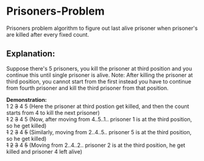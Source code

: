 # Prisoners-Problem
 Prisoners problem algorithm to figure out last alive prisoner when prisoner's are killed after every fixed count.

## Explanation:
Suppose there's 5 prisoners, you kill the prisoner at third position and you continue this until single prisoner is alive. 
Note: After killing the prisoner at third position, you cannot start from the first instead you have to continue from fourth prisoner and kill the third prisoner from that position.

**Demonstration:** <br/>
1 2 <strike>3</strike> 4 5                (Here the prisoner at third postion get killed, and then the count starts from 4 to kill the next prisoner) <br/>
<strike>1</strike> 2 <strike>3</strike> 4 5            (Now, after moving from 4..5..1..  prisoner 1 is at the third position, so he get killed)  <br/>
<strike>1</strike> 2 <strike>3</strike> 4 <strike>5</strike>        (Similarly, moving from 2..4..5.. prisoner 5 is at the third position, so he get killed)  <br/>
<strike>1</strike> <strike>2</strike> <strike>3</strike> 4 <strike>5</strike>    (Moving from 2..4..2.. prisoner 2 is at the third position, he get killed and prisoner 4 left alive)  <br/>
